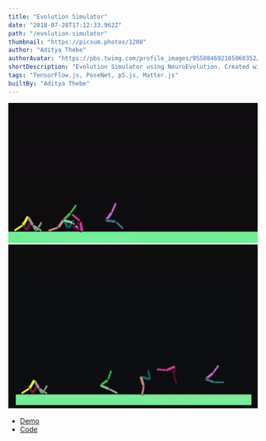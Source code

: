 ```yaml
---
title: "Evolution Simulator"
date: "2018-07-28T17:12:33.962Z"
path: "/evolution-simulator"
thumbnail: "https://picsum.photos/1200"
author: "Aditya Thebe"
authorAvatar: "https://pbs.twimg.com/profile_images/955084692105060352/EdQsyRYc_400x400.jpg"
shortDescription: "Evolution Simulator using NeuroEvolution. Created with Matter.js, p5.js and Tensorflow.js"
tags: "TensorFlow.js, PoseNet, p5.js, Matter.js"
builtBy: "Aditya Thebe"
---
```


![Animation](./img/evolution-simulator.gif)
![Animation](./img/evolution-simulator.png)

- [Demo](https://adityathebe.github.io/evolutionSimulator/)
- [Code](https://github.com/adityathebe/evolutionSimulator)
